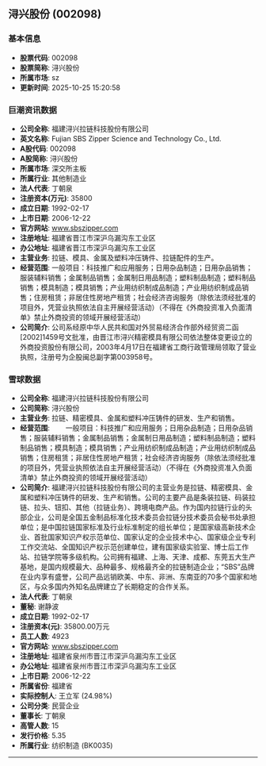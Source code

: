## 浔兴股份 (002098)

### 基本信息

- **股票代码**: 002098
- **股票简称**: 浔兴股份
- **所属市场**: sz
- **更新时间**: 2025-10-25 15:20:58

### 巨潮资讯数据

- **公司全称**: 福建浔兴拉链科技股份有限公司
- **英文名称**: Fujian SBS Zipper Science and Technology Co., Ltd.
- **A股代码**: 002098
- **A股简称**: 浔兴股份
- **所属市场**: 深交所主板
- **所属行业**: 其他制造业
- **法人代表**: 丁朝泉
- **注册资本(万元)**: 35800
- **成立日期**: 1992-02-17
- **上市日期**: 2006-12-22
- **官方网站**: www.sbszipper.com
- **注册地址**: 福建省晋江市深沪乌漏沟东工业区
- **办公地址**: 福建省晋江市深沪乌漏沟东工业区
- **主营业务**: 拉链、模具、金属及塑料冲压铸件、拉链配件的生产。
- **经营范围**: 一般项目：科技推广和应用服务；日用杂品制造；日用杂品销售；服装辅料销售；金属制品销售；金属制日用品制造；塑料制品制造；塑料制品销售；模具制造；模具销售；产业用纺织制成品制造；产业用纺织制成品销售；住房租赁；非居住性房地产租赁；社会经济咨询服务（除依法须经批准的项目外，凭营业执照依法自主开展经营活动）（不得在《外商投资准入负面清单》禁止外商投资的领域开展经营活动）
- **公司简介**: 公司系经原中华人民共和国对外贸易经济合作部外经贸资二函[2002]1459号文批准，由晋江市浔兴精密模具有限公司依法整体变更设立的外商投资股份有限公司，2003年4月17日在福建省工商行政管理局领取了营业执照，注册号为企股闽总副字第003958号。

### 雪球数据

- **公司全称**: 福建浔兴拉链科技股份有限公司
- **公司简称**: 浔兴股份
- **主营业务**: 拉链、精密模具、金属和塑料冲压铸件的研发、生产和销售。
- **经营范围**: 　　一般项目：科技推广和应用服务；日用杂品制造；日用杂品销售；服装辅料销售；金属制品销售；金属制日用品制造；塑料制品制造；塑料制品销售；模具制造；模具销售；产业用纺织制成品制造；产业用纺织制成品销售；住房租赁；非居住性房地产租赁；社会经济咨询服务（除依法须经批准的项目外，凭营业执照依法自主开展经营活动）（不得在《外商投资准入负面清单》禁止外商投资的领域开展经营活动）
- **公司简介**: 福建浔兴拉链科技股份有限公司的主营业务是拉链、精密模具、金属和塑料冲压铸件的研发、生产和销售。公司的主要产品是条装拉链、码装拉链、拉头、钮扣、其他（拉链业务）、跨境电商产品。作为国内拉链行业的头部企业，公司是全国五金制品标准化技术委员会拉链分技术委员会秘书处承担单位；是中国拉链国家标准及行业标准制定的组长单位；是国家级高新技术企业、首批国家知识产权示范单位、国家认定的企业技术中心、国家级企业专利工作交流站、全国知识产权示范创建单位，建有国家级实验室、博士后工作站、拉链学院等多级机构。公司拥有福建、上海、天津、成都、东莞五大生产基地，是国内规模最大、品种最多、规格最齐全的拉链制造企业；“SBS”品牌在业内享有盛誉，公司产品远销欧美、中东、非洲、东南亚的70多个国家和地区，与众多国内外知名品牌建立了长期稳定的合作关系。
- **法人代表**: 丁朝泉
- **董秘**: 谢静波
- **成立日期**: 1992-02-17
- **注册资本(元)**: 35800.00万元
- **员工人数**: 4923
- **官方网站**: www.sbszipper.com
- **注册地址**: 福建省泉州市晋江市深沪乌漏沟东工业区
- **办公地址**: 福建省泉州市晋江市深沪乌漏沟东工业区
- **上市日期**: 2006-12-22
- **所属省份**: 福建省
- **实际控制人**: 王立军 (24.98%)
- **公司分类**: 民营企业
- **董事长**: 丁朝泉
- **高管人数**: 15
- **发行价格**: 5.35
- **所属行业**: 纺织制造 (BK0035)

---